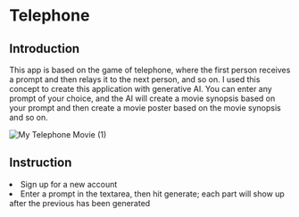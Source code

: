 # Telephone

## Introduction 

This app is based on the game of telephone, where the first person receives a prompt and then relays it to the next person, and so on. I used this concept to create this application with generative AI. You can enter any prompt of your choice, and the AI will create a movie synopsis based on your prompt and then create a movie poster based on the movie synopsis and so on.


![My Telephone Movie (1)](https://github.com/Wuhoos/Telephone/assets/135660675/a1f1f441-d2ac-4c4f-9420-303cdbc27433)

## Instruction 
<Li> Sign up for a new account</Li>
<li> Enter a prompt in the textarea, then hit generate; each part will show up after the previous has been generated</li>
